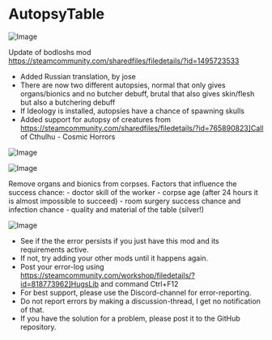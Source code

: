 # AutopsyTable

![Image](https://i.imgur.com/buuPQel.png)

Update of bodloshs mod
https://steamcommunity.com/sharedfiles/filedetails/?id=1495723533

- Added Russian translation, by jose
- There are now two different autopsies, normal that only gives organs/bionics and no butcher debuff, brutal that also gives skin/flesh but also a butchering debuff
- If Ideology is installed, autopsies have a chance of spawning skulls
- Added support for autopsy of creatures from https://steamcommunity.com/sharedfiles/filedetails/?id=765890823]Call of Cthulhu - Cosmic Horrors

![Image](https://i.imgur.com/pufA0kM.png)

	
![Image](https://i.imgur.com/Z4GOv8H.png)


Remove organs and bionics from corpses.
		Factors that influence the success chance:
		- doctor skill of the worker
		- corpse age (after 24 hours it is almost impossible to succeed)
		- room surgery success chance and infection chance
		- quality and material of the table (silver!)


![Image](https://i.imgur.com/PwoNOj4.png)



-  See if the the error persists if you just have this mod and its requirements active.
-  If not, try adding your other mods until it happens again.
-  Post your error-log using https://steamcommunity.com/workshop/filedetails/?id=818773962]HugsLib and command Ctrl+F12
-  For best support, please use the Discord-channel for error-reporting.
-  Do not report errors by making a discussion-thread, I get no notification of that.
-  If you have the solution for a problem, please post it to the GitHub repository.




